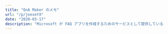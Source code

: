 ```yaml
---
title: "QnA Maker のメモ"
url: "/p/joexet9"
date: "2020-03-17"
description: "Microsoft が FAQ アプリを作成するためのサービスとして提供している QnA Maker に関するメモです。"
---
```


